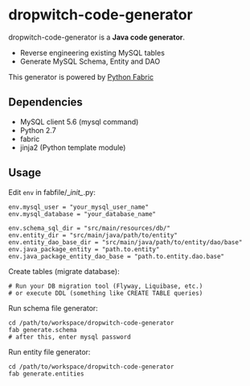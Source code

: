 # dropwitch-code-generator

dropwitch-code-generator is a __Java code generator__.

- Reverse engineering existing MySQL tables
- Generate MySQL Schema, Entity and DAO

This generator is powered by [Python Fabric](http://www.fabfile.org/)


## Dependencies

- MySQL client 5.6 (mysql command)
- Python 2.7
- fabric
- jinja2 (Python template module)


## Usage

Edit `env` in fabfile/\__init\__.py:

```
env.mysql_user = "your_mysql_user_name"
env.mysql_database = "your_database_name"

env.schema_sql_dir = "src/main/resources/db/"
env.entity_dir = "src/main/java/path/to/entity"
env.entity_dao_base_dir = "src/main/java/path/to/entity/dao/base"
env.java_package_entity = "path.to.entity"
env.java_package_entity_dao_base = "path.to.entity.dao.base"
```

Create tables (migrate database):

```
# Run your DB migration tool (Flyway, Liquibase, etc.)
# or execute DDL (something like CREATE TABLE queries)
```

Run schema file generator:

```
cd /path/to/workspace/dropwitch-code-generator
fab generate.schema
# after this, enter mysql password
```

Run entity file generator:

```
cd /path/to/workspace/dropwitch-code-generator
fab generate.entities
```
